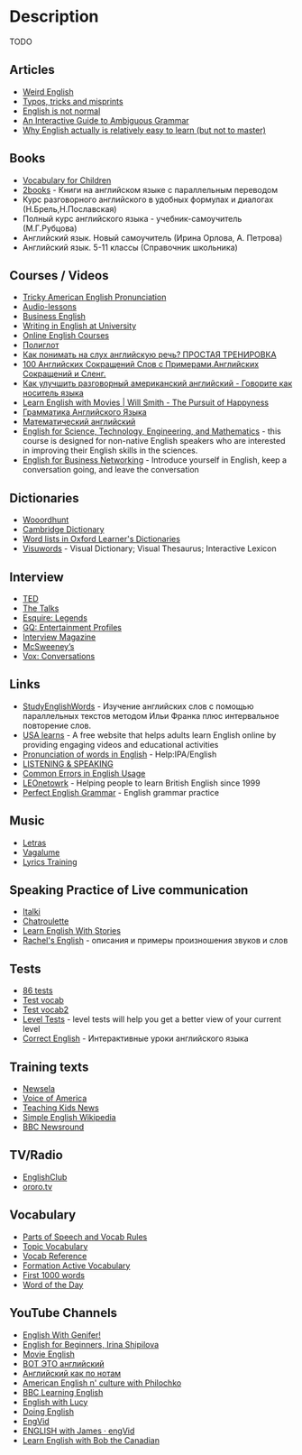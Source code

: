 # Description

TODO


## Articles

- [Weird English](https://www.nationalreview.com/magazine/2021/11/29/weird-english/)
- [Typos, tricks and misprints](https://aeon.co/essays/why-is-the-english-spelling-system-so-weird-and-inconsistent)
- [English is not normal](https://aeon.co/essays/why-is-english-so-weirdly-different-from-other-languages)
- [An Interactive Guide to Ambiguous Grammar](https://www.mcsweeneys.net/articles/an-interactive-guide-to-ambiguous-grammar)
- [Why English actually is relatively easy to learn (but not to master)](http://christopherwink.com/2018/11/05/english-easy-learn-john-mcwhorter-history-magnificent-bastard-tongue/)


## Books

- [Vocabulary for Children](https://en.by1lib.org/booklist/337935/0d3d12)
- [2books](https://2books.su/) - Книги на английском языке с параллельным переводом
- Курс разговорного английского в удобных формулах и диалогах (Н.Брель,Н.Пославская)
- Полный курс английского языка - учебник-самоучитель (М.Г.Рубцова)
- Английский язык. Новый самоучитель (Ирина Орлова, А. Петрова)
- Английский язык. 5-11 классы (Справочник школьника)


## Courses / Videos

- [Tricky American English Pronunciation](https://www.coursera.org/learn/tricky-american-english-pronunciation)
- [Audio-lessons](https://english-globe.ru/index.php?option=com_content&task=view&id=13&Itemid=17)
- [Business English](https://english-globe.ru/index.php?option=com_content&task=category&sectionid=19&id=71&Itemid=92)
- [Writing in English at University](https://www.coursera.org/learn/writing-english-university)
- [Online English Courses](http://www.1-language.com/englishcourse/index.htm)
- [Полиглот](https://rutracker.org/forum/viewtopic.php?t=3918150)
- [Как понимать на слух английскую речь? ПРОСТАЯ ТРЕНИРОВКА](https://youtu.be/AOVBrB8ypkQ)
- [100 Английских Сокращений Слов с Примерами.Английских Сокращений и Сленг.](https://youtu.be/LVhcyGBLTEg)
- [Как улучшить разговорный американский английский - Говорите как носитель языка](https://youtu.be/m3g51xfopIE)
- [Learn English with Movies | Will Smith - The Pursuit of Happyness](https://youtu.be/pKoH9GkEKxQ)
- [Грамматика Английского Языка](https://stepik.org/course/70675)
- [Математический английский](https://openedu.ru/course/hse/MATHENG/)
- [English for Science, Technology, Engineering, and Mathematics](https://www.coursera.org/learn/stem) - this course is designed for non-native English speakers who are interested in improving their English skills in the sciences.
- [English for Business Networking](https://tidd.ly/3ud49U3) - Introduce yourself in English, keep a conversation going, and leave the conversation


## Dictionaries

- [Wooordhunt](https://wooordhunt.ru/)
- [Cambridge Dictionary](https://dictionary.cambridge.org/)
- [Word lists in Oxford Learner's Dictionaries](https://www.oxfordlearnersdictionaries.com/wordlist/)
- [Visuwords](https://visuwords.com/) - Visual Dictionary; Visual Thesaurus; Interactive Lexicon


## Interview

- [TED](http://www.ted.com/)
- [The Talks](https://the-talks.com/)
- [Esquire: Legends](https://www.esquire.com/what-ive-learned-legends/)
- [GQ: Entertainment Profiles](https://www.gq.com/about/entertainment-profiles-and-interviews)
- [Interview Magazine](https://www.interviewmagazine.com/)
- [McSweeney’s](https://www.mcsweeneys.net/columns/interviews-with-people-who-have-interesting-or-unusual-jobs)
- [Vox: Conversations](https://www.vox.com/conversations)


## Links

- [StudyEnglishWords](https://studyenglishwords.com/) - Изучение английских слов с помощью параллельных текстов методом Ильи Франка плюс интервальное повторение слов.
- [USA learns](https://www.usalearns.org/) - A free website that helps adults learn English online by providing engaging videos and educational activities
- [Pronunciation of words in English](https://en.wikipedia.org/wiki/Help:IPA/English) - Help:IPA/English
- [LISTENING & SPEAKING](http://www.rong-chang.com/listen.htm)
- [Common Errors in English Usage](https://brians.wsu.edu/common-errors/)
- [LEOnetowrk](https://www.learnenglish.de/) - Helping people to learn British English since 1999
- [Perfect English Grammar](https://www.perfect-english-grammar.com/) - English grammar practice


## Music

- [Letras](https://www.letras.mus.br/)
- [Vagalume](http://www.vagalume.com.br/)
- [Lyrics Training](http://lyricstraining.com)


## Speaking Practice of Live communication

- [Italki](http://www.italki.com/)
- [Chatroulette](http://chatroulette.com/)
- [Learn English With Stories](https://deepenglish.com/blog/)
- [Rachel's English](http://rachelsenglish.com/) - описания и примеры произношения звуков и слов


## Tests

- [86 tests](http://english03.ru/testy)
- [Test vocab](http://testyourvocab.com/)
- [Test vocab2](https://my.vocabularysize.com/)
- [Level Tests](http://www.englishjet.com/english_courses_files/tests.htm) - level tests will help you get a better view of your current level
- [Correct English](http://www.correctenglish.ru/exercises/) - Интерактивные уроки английского языка


## Training texts

- [Newsela](https://newsela.com/)
- [Voice of America](https://learningenglish.voanews.com/)
- [Teaching Kids News](https://teachingkidsnews.com/)
- [Simple English Wikipedia](https://simple.wikipedia.org/)
- [BBC Newsround](https://www.bbc.co.uk/newsround)


## TV/Radio

- [EnglishClub](https://www.englishclub.com/listening/radio.htm)
- [ororo.tv](http://ororo.tv/)


## Vocabulary

- [Parts of Speech and Vocab Rules](https://www.englishclub.com/vocabulary/parts-of-speech.htm)
- [Topic Vocabulary](https://www.englishclub.com/vocabulary/topic.htm)
- [Vocab Reference](https://www.englishclub.com/vocabulary/reference.htm)
- [Formation Active Vocabulary](http://www.english-globe.ru/index.php?option=com_content&task=category&sectionid=18&id=72&Itemid=88)
- [First 1000 words](http://english03.ru/knigi/first1000words.html)
- [Word of the Day](https://www.englishclub.com/vocabulary/word-of-the-day.htm)


## YouTube Channels

- [English With Genifer!](http://www.youtube.com/user/JenniferESL)
- [English for Beginners, Irina Shipilova](https://youtube.com/playlist?list=PLWZ63a6zsYpi5KB3pMeFBxofCQpx7ymPe)
- [Movie English](https://www.youtube.com/channel/UC8Io7LK1rOICcXJh4Y4LUTg)
- [ВОТ ЭТО английский](https://www.youtube.com/c/%D0%92%D0%9E%D0%A2%D0%AD%D0%A2%D0%9E/featured)
- [Английский как по нотам](http://www.youtube.com/user/krutopridumal)
- [American English n' culture with Philochko](http://www.youtube.com/user/philochko)
- [BBC Learning English](https://www.youtube.com/user/bbclearningenglish/featured)
- [English with Lucy](https://www.youtube.com/channel/UCz4tgANd4yy8Oe0iXCdSWfA)
- [Doing English](https://www.youtube.com/user/doingenglishDOTcom)
- [EngVid](https://www.youtube.com/user/engvidenglish)
- [ENGLISH with James · engVid](https://www.youtube.com/c/engvidJames)
- [Learn English with Bob the Canadian](https://www.youtube.com/c/LearnEnglishwithBobtheCanadian)
